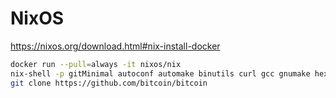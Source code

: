# NixOS

https://nixos.org/download.html#nix-install-docker

```bash
docker run --pull=always -it nixos/nix
nix-shell -p gitMinimal autoconf automake binutils curl gcc gnumake hexdump libtool patch pkg-config python3
git clone https://github.com/bitcoin/bitcoin
```